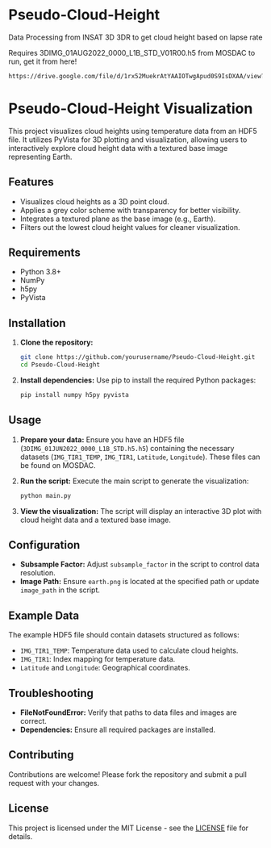 # Pseudo-Cloud-Height
Data Processing from INSAT 3D 3DR to get cloud height based on lapse rate

Requires 3DIMG_01AUG2022_0000_L1B_STD_V01R00.h5 from MOSDAC to run, get it from here!
 ```bash
https://drive.google.com/file/d/1rx52MuekrAtYAAIOTwgApud0S9IsDXAA/view?usp=sharing
```


# Pseudo-Cloud-Height Visualization

This project visualizes cloud heights using temperature data from an HDF5 file. It utilizes PyVista for 3D plotting and visualization, allowing users to interactively explore cloud height data with a textured base image representing Earth.

## Features

- Visualizes cloud heights as a 3D point cloud.
- Applies a grey color scheme with transparency for better visibility.
- Integrates a textured plane as the base image (e.g., Earth).
- Filters out the lowest cloud height values for cleaner visualization.

## Requirements

- Python 3.8+
- NumPy
- h5py
- PyVista

## Installation

1. **Clone the repository:**
   ```bash
   git clone https://github.com/yourusername/Pseudo-Cloud-Height.git
   cd Pseudo-Cloud-Height
   ```

2. **Install dependencies:**
   Use pip to install the required Python packages:
   ```bash
   pip install numpy h5py pyvista
   ```

## Usage

1. **Prepare your data:**
   Ensure you have an HDF5 file (`3DIMG_01JUN2022_0000_L1B_STD.h5.h5`) containing the necessary datasets (`IMG_TIR1_TEMP`, `IMG_TIR1`, `Latitude`, `Longitude`). These files can be found on MOSDAC.

2. **Run the script:**
   Execute the main script to generate the visualization:
   ```bash
   python main.py
   ```

3. **View the visualization:**
   The script will display an interactive 3D plot with cloud height data and a textured base image.

## Configuration

- **Subsample Factor:** Adjust `subsample_factor` in the script to control data resolution.
- **Image Path:** Ensure `earth.png` is located at the specified path or update `image_path` in the script.

## Example Data

The example HDF5 file should contain datasets structured as follows:
- `IMG_TIR1_TEMP`: Temperature data used to calculate cloud heights.
- `IMG_TIR1`: Index mapping for temperature data.
- `Latitude` and `Longitude`: Geographical coordinates.

## Troubleshooting

- **FileNotFoundError:** Verify that paths to data files and images are correct.
- **Dependencies:** Ensure all required packages are installed.

## Contributing

Contributions are welcome! Please fork the repository and submit a pull request with your changes.

## License

This project is licensed under the MIT License - see the [LICENSE](LICENSE) file for details.

